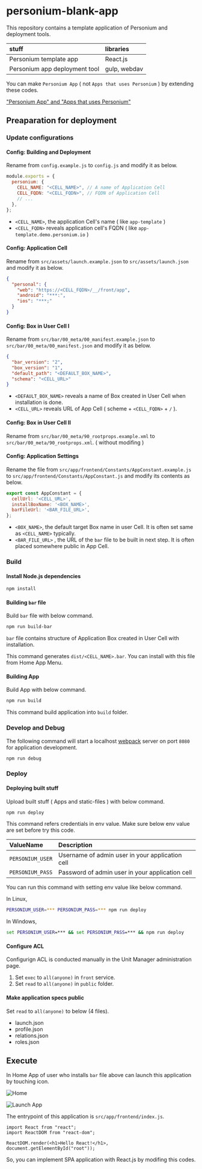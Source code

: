 # personium-blank-app

This repository contains a template application of Personium and deployment tools.

| stuff                         | libraries    |
| :---------------------------- | :----------- |
| Personium template app        | React.js     |
| Personium app deployment tool | gulp, webdav |

You can make `Personium App` ( not `Apps that uses Personium` ) by extending these codes.

["Personium App" and "Apps that uses Personium"](https://personium.io/docs/en/app-developer/Personium_Apps/)

## Preaparation for deployment

### Update configurations

#### Config: Building and Deployment

Rename from `config.example.js` to `config.js` and modify it as below.

```js
module.exports = {
  personium: {
    CELL_NAME: "<CELL_NAME>", // A name of Application Cell
    CELL_FQDN: "<CELL_FQDN>", // FQDN of Application Cell
    // ...
  },
};
```

- `<CELL_NAME>`, the application Cell's name ( like `app-template` )
- `<CELL_FQDN>` reveals application cell's FQDN ( like `app-template.demo.personium.io` )

#### Config: Application Cell

Rename from `src/assets/launch.example.json` to `src/assets/launch.json` and modify it as below.

```json
{
  "personal": {
    "web": "https://<CELL_FQDN>/__/front/app",
    "android": "***:",
    "ios": "***;"
  }
}
```

#### Config: Box in User Cell I

Rename from `src/bar/00_meta/00_manifest.example.json` to `src/bar/00_meta/00_manifest.json` and modify it as below.

```json
{
  "bar_version": "2",
  "box_version": "1",
  "default_path": "<DEFAULT_BOX_NAME>",
  "schema": "<CELL_URL>"
}
```

- `<DEFAULT_BOX_NAME>` reveals a name of Box created in User Cell when installation is done.
- `<CELL_URL>` reveals URL of App Cell ( scheme + `<CELL_FQDN>` + `/` ).

#### Config: Box in User Cell II

Rename from `src/bar/00_meta/90_rootprops.example.xml` to `src/bar/00_meta/90_rootprops.xml`. ( without modifing )

#### Config: Application Settings

Rename the file from `src/app/frontend/Constants/AppConstant.example.js` to `src/app/frontend/Constants/AppConstant.js` and modify its contents as below.

```js
export const AppConstant = {
  cellUrl: '<CELL_URL>',
  installBoxName: '<BOX_NAME>',
  barFileUrl: '<BAR_FILE_URL>',
};
```

- `<BOX_NAME>`, the default target Box name in user Cell. It is often set same as `<CELL_NAME>` typically.
- `<BAR_FILE_URL>` , the URL of the `bar` file to be built in next step. It is often placed somewhere public in App Cell.

### Build

#### Install Node.js dependencies

```bash
npm install
```

#### Building `bar` file

Build `bar` file with below command.

```bash
npm run build-bar
```

`bar` file contains structure of Application Box created in User Cell with installation.

This command generates `dist/<CELL_NAME>.bar`. You can install with this file from Home App Menu.

#### Building App

Build App with below command.

```bash
npm run build
```

This command build application into `build` folder.

### Develop and Debug

The following command will start a localhost [webpack](https://webpack.js.org/) server on port `8080` for application development.

```bash
npm run debug
```

### Deploy

#### Deploying built stuff

Upload built stuff ( Apps and static-files ) with below command.

```bash
npm run deploy
```

This command refers credentials in env value. Make sure below env value are set before try this code.

| ValueName        | Description                                     |
| :--------------- | :---------------------------------------------- |
| `PERSONIUM_USER` | Username of admin user in your application cell |
| `PERSONIUM_PASS` | Password of admin user in your application cell |

You can run this command with setting env value like below command.

In Linux,

```bash
PERSONIUM_USER=*** PERSONIUM_PASS=*** npm run deploy
```

In Windows,

```cmd
set PERSONIUM_USER=*** && set PERSONIUM_PASS=*** && npm run deploy
```

#### Configure ACL

Configurign ACL is conducted manually in the Unit Manager administration page.

1. Set `exec` to `all(anyone)` in `front` service.
1. Set `read` to `all(anyone)` in `public` folder.

#### Make application specs public

Set `read` to `all(anyone)` to below (4 files).

- launch.json
- profile.json
- relations.json
- roles.json

## Execute

In Home App of user who installs `bar` file above can launch this application by touching icon.

![Home](docs/launch_app/001.png)

![Launch App](docs/launch_app/002.png)

The entrypoint of this application is `src/app/frontend/index.js`.

```es6
import React from "react";
import ReactDOM from "react-dom";

ReactDOM.render(<h1>Hello React!</h1>, document.getElementById("root"));
```

So, you can implement SPA application with React.js by modifing this codes.
